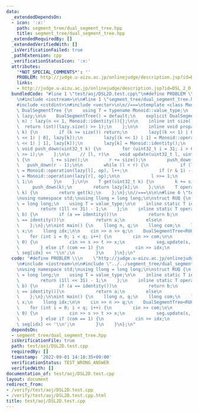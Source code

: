 ```yaml
---
data:
  _extendedDependsOn:
  - icon: ':x:'
    path: segment_tree/dual_segment_tree.hpp
    title: segment_tree/dual_segment_tree.hpp
  _extendedRequiredBy: []
  _extendedVerifiedWith: []
  _isVerificationFailed: true
  _pathExtension: cpp
  _verificationStatusIcon: ':x:'
  attributes:
    '*NOT_SPECIAL_COMMENTS*': ''
    PROBLEM: http://judge.u-aizu.ac.jp/onlinejudge/description.jsp?id=DSL_2_D
    links:
    - http://judge.u-aizu.ac.jp/onlinejudge/description.jsp?id=DSL_2_D
  bundledCode: "#line 1 \"test/aoj/DSL2D.test.cpp\"\n#define PROBLEM \\\n    \"http://judge.u-aizu.ac.jp/onlinejudge/description.jsp?id=DSL_2_D\"\
    \n#include <iostream>\n\n#line 1 \"segment_tree/dual_segment_tree.hpp\"\n\n\n\n\
    #include <cstdint>\n#include <vector>\n\n//===\ntemplate <class Monoid>\nstruct\
    \ DualSegmentTree {\n    using T = typename Monoid::value_type;\n    std::vector<T>\
    \ lazy;\n\n    DualSegmentTree() = default;\n    explicit DualSegmentTree(uint32_t\
    \ n) : lazy(n << 1, Monoid::identity()){};\n\n    inline int size() {\n      \
    \  return (int)(lazy.size() >> 1);\n    };\n\n    inline void propagate(uint32_t\
    \ k) {\n        if (k >= size()) return;\n        lazy[(k << 1) | 0] = Monoid::operation(lazy[(k\
    \ << 1) | 0], lazy[k]);\n        lazy[(k << 1) | 1] = Monoid::operation(lazy[(k\
    \ << 1) | 1], lazy[k]);\n        lazy[k] = Monoid::identity();\n    };\n    inline\
    \ void push_down(uint32_t k) {\n        for (uint32_t i = 31; i > 0; i--) propagate(k\
    \ >> i);\n    };\n\n    // [l, r)\n    void update(uint32_t l, uint32_t r, T op)\
    \ {\n        l += size();\n        r += size();\n        push_down(l);\n     \
    \   push_down(r - 1);\n\n        while (l < r) {\n            if (l & 1) lazy[l]\
    \ = Monoid::operation(lazy[l], op), l++;\n            if (r & 1) --r, lazy[r]\
    \ = Monoid::operation(lazy[r], op);\n\n            l >>= 1;\n            r >>=\
    \ 1;\n        }\n    };\n\n    T get(uint32_t k) {\n        k += size();\n   \
    \     push_down(k);\n        return lazy[k];\n    };\n\n    T operator[](uint32_t\
    \ k) {\n        return get(k);\n    };\n};\n//===\n\n\n#line 6 \"test/aoj/DSL2D.test.cpp\"\
    \nusing namespace std;\nusing llong = long long;\n\nstruct RUQ {\n    using value_type\
    \ = long long;\n    using T = value_type;\n\n    inline static T identity() {\n\
    \        return (1ll << 31) - 1;\n    };\n    inline static T operation(T a, T\
    \ b) {\n        if (a == identity())\n            return b;\n        else if (b\
    \ == identity())\n            return a;\n        else\n            return b;\n\
    \    };\n};\n\nint main() {\n    llong n, q;\n    llong com;\n    llong s, t,\
    \ x;\n    llong idx;\n\n    cin >> n >> q;\n    DualSegmentTree<RUQ> seg(n);\n\
    \    for (int i = 0; i < q; i++) {\n        cin >> com;\n\n        if (com ==\
    \ 0) {\n            cin >> s >> t >> x;\n            seg.update(s, t + 1, x);\n\
    \        } else if (com == 1) {\n            cin >> idx;\n            cout <<\
    \ seg[idx] << '\\n';\n        }\n    }\n};\n"
  code: "#define PROBLEM \\\n    \"http://judge.u-aizu.ac.jp/onlinejudge/description.jsp?id=DSL_2_D\"\
    \n#include <iostream>\n\n#include \"../../segment_tree/dual_segment_tree.hpp\"\
    \nusing namespace std;\nusing llong = long long;\n\nstruct RUQ {\n    using value_type\
    \ = long long;\n    using T = value_type;\n\n    inline static T identity() {\n\
    \        return (1ll << 31) - 1;\n    };\n    inline static T operation(T a, T\
    \ b) {\n        if (a == identity())\n            return b;\n        else if (b\
    \ == identity())\n            return a;\n        else\n            return b;\n\
    \    };\n};\n\nint main() {\n    llong n, q;\n    llong com;\n    llong s, t,\
    \ x;\n    llong idx;\n\n    cin >> n >> q;\n    DualSegmentTree<RUQ> seg(n);\n\
    \    for (int i = 0; i < q; i++) {\n        cin >> com;\n\n        if (com ==\
    \ 0) {\n            cin >> s >> t >> x;\n            seg.update(s, t + 1, x);\n\
    \        } else if (com == 1) {\n            cin >> idx;\n            cout <<\
    \ seg[idx] << '\\n';\n        }\n    }\n};\n"
  dependsOn:
  - segment_tree/dual_segment_tree.hpp
  isVerificationFile: true
  path: test/aoj/DSL2D.test.cpp
  requiredBy: []
  timestamp: '2022-09-01 14:18:35+09:00'
  verificationStatus: TEST_WRONG_ANSWER
  verifiedWith: []
documentation_of: test/aoj/DSL2D.test.cpp
layout: document
redirect_from:
- /verify/test/aoj/DSL2D.test.cpp
- /verify/test/aoj/DSL2D.test.cpp.html
title: test/aoj/DSL2D.test.cpp
---
```

